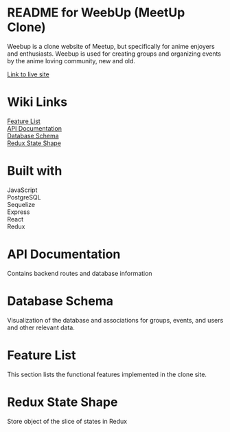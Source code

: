 # README for WeebUp (MeetUp Clone)

Weebup is a clone website of Meetup, but specifically for anime enjoyers and enthusiasts. Weebup is used for creating groups and organizing events by the anime loving community, new and old.

<a href="https://meetup-api-project.herokuapp.com/">Link to live site</a>

# Wiki Links

[Feature List](https://github.com/MatthewLi154/API-project/wiki/FEATURE-LIST)
<br />
[API Documentation](https://github.com/MatthewLi154/API-project/wiki/API-DOCUMENTATION)
<br />
[Database Schema](https://github.com/MatthewLi154/API-project/wiki/DATABASE-SCHEMA)
<br />
[Redux State Shape](https://github.com/MatthewLi154/API-project/wiki/REDUX-STATE-SHAPE)
<br />

# Built with

JavaScript
<br />
PostgreSQL
<br />
Sequelize
<br />
Express
<br />
React
<br />
Redux

# API Documentation

Contains backend routes and database information

# Database Schema

Visualization of the database and associations for groups, events, and users and other relevant data.

# Feature List

This section lists the functional features implemented in the clone site.

# Redux State Shape

Store object of the slice of states in Redux
